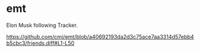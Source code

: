 # emt
Elon Musk following Tracker.

https://github.com/cmj/emt/blob/a40692193da2d3c75ace7aa3314d57ebb4b5cbc3/friends.diff#L1-L50
